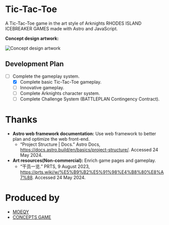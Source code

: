 # Tic-Tac-Toe

A Tic-Tac-Toe game in the art style of Arknights RHODES ISLAND ICEBREAKER GAMES made with Astro and JavaScript.

**Concept design artwork:**

![Concept design artwork](/imgs/Start_Menu.png)

## Development Plan

 - [ ] Complete the gameplay system.
   - [x] Complete basic Tic-Tac-Toe gameplay.
   - [ ] Innovative gameplay.
   - [ ] Complete Arknights character system.
   - [ ] Complete Challenge System (BATTLEPLAN Contingency Contract).

# Thanks

 - **Astro web framework documentation:** Use web framework to better plan and optimize the web front-end.
   - “Project Structure | Docs.” Astro Docs, https://docs.astro.build/en/basics/project-structure/. Accessed 24 May 2024.
 - **Art resources(Non-commercial):** Enrich game pages and gameplay.
   - “干员一览.” PRTS, 9 August 2023, https://prts.wiki/w/%E5%B9%B2%E5%91%98%E4%B8%80%E8%A7%88. Accessed 24 May 2024.

# Produced by
 - [MOEQY](https://www.moeqy.com/)
 - [CONCEPTS GAME](https://www.moeqy.com/conceptsgame/)